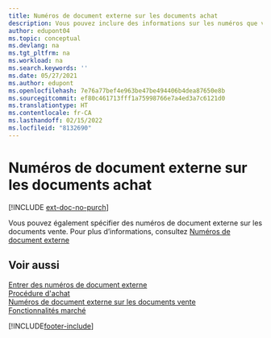 ```yaml
---
title: Numéros de document externe sur les documents achat
description: Vous pouvez inclure des informations sur les numéros que vos fournisseurs attribuent aux documents qu’ils vous envoient en utilisant le champ Numéro de document externe ou le champ Votre référence. Découvrez la différence entre les deux champs ici.
author: edupont04
ms.topic: conceptual
ms.devlang: na
ms.tgt_pltfrm: na
ms.workload: na
ms.search.keywords: ''
ms.date: 05/27/2021
ms.author: edupont
ms.openlocfilehash: 7e76a77bef4e963be47be494406b4dea87650e8b
ms.sourcegitcommit: ef80c461713fff1a75998766e7a4ed3a7c6121d0
ms.translationtype: HT
ms.contentlocale: fr-CA
ms.lasthandoff: 02/15/2022
ms.locfileid: "8132690"
---
```

# <a name="external-document-numbers-on-purchase-documents"></a>Numéros de document externe sur les documents achat

[!INCLUDE [ext-doc-no-purch](includes/ext-doc-no-purch.md)]

Vous pouvez également spécifier des numéros de document externe sur les documents vente. Pour plus d’informations, consultez [Numéros de document externe](sales-how-invoice-sales.md#external-document-numbers)

## <a name="see-also"></a>Voir aussi

[Entrer des numéros de document externe](across-enter-external-document-numbers.md)  
[Procédure d'achat](purchasing-manage-purchasing.md)  
[Numéros de document externe sur les documents vente](sales-how-invoice-sales.md#external-document-numbers)  
[Fonctionnalités marché](ui-across-business-areas.md)  

[!INCLUDE[footer-include](includes/footer-banner.md)]